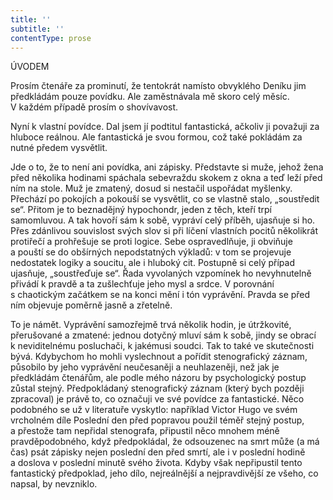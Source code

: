 ```yaml
---
title: ''
subtitle: ''
contentType: prose
---
```


<section>

ÚVODEM

Prosím čtenáře za prominutí, že tentokrát namísto obvyklého Deníku jim předkládám pouze povídku. Ale zaměstnávala mě skoro celý měsíc. V každém případě prosím o shovívavost.

Nyní k vlastní povídce. Dal jsem jí podtitul fantastická, ačkoliv ji považuji za hluboce reálnou. Ale fantastická je svou formou, což také pokládám za nutné předem vysvětlit.

Jde o to, že to není ani povídka, ani zápisky. Představte si muže, jehož žena před několika hodinami spáchala sebevraždu skokem z okna a teď leží před ním na stole. Muž je zmatený, dosud si nestačil uspořádat myšlenky. Přechází po pokojích a pokouší se vysvětlit, co se vlastně stalo, „soustředit se“. Přitom je to beznadějný hypo­chondr, jeden z těch, kteří trpí samomluvou. A tak hovoří sám k sobě, vypráví celý příběh, ujasňuje si ho. Přes zdánlivou souvislost svých slov si při líčení vlastních pocitů několikrát protiřečí a prohřešuje se proti logice. Sebe ospravedlňuje, ji obviňuje a pouští se do obšírných nepodstatných výkladů: v tom se projevuje nedostatek logiky a soucitu, ale i hluboký cit. Postupně si celý případ ujasňuje, „soustřeďuje se“. Řada vyvolaných vzpomínek ho nevyhnutelně přivádí k pravdě a ta zušlechťuje jeho mysl a srdce. V porovnání s chaotickým začátkem se na konci mění i tón vyprávění. Pravda se před ním objevuje poměrně jasně a zřetelně.

To je námět. Vyprávění samozřejmě trvá několik hodin, je útržkovité, přerušované a zmatené: jednou dotyčný mluví sám k sobě, jindy se obrací k neviditelnému posluchači, k jakémusi soudci. Tak to také ve skutečnosti bývá. Kdybychom ho mohli vyslechnout a pořídit stenografický záznam, působilo by jeho vyprávění ne­učesaněji a neuhlazeněji, než jak je předkládám čtenářům, ale podle mého názoru by psychologický postup zůstal stejný. Předpokládaný stenografický záznam (který bych později zpracoval) je právě to, co označuji ve své povídce za fantastické. Něco podobného se už v literatuře vyskytlo: například Victor Hugo ve svém vrcholném díle Poslední den před popravou použil téměř stejný postup, a přestože tam nepřidal stenografa, připustil něco mnohem méně pravděpodobného, když předpokládal, že odsouzenec na smrt může (a má čas) psát zápisky nejen poslední den před smrtí, ale i v poslední hodině a doslova v poslední minutě svého života. Kdyby však nepřipustil tento fantastický předpoklad, jeho dílo, nejreálnější a nejpravdivější ze všeho, co napsal, by nevzniklo.

</section>
